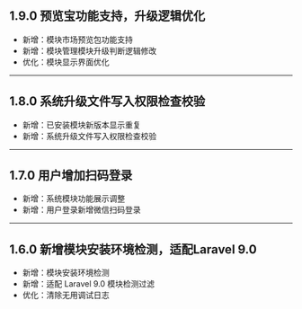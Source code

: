 ## 1.9.0 预览宝功能支持，升级逻辑优化

- 新增：模块市场预览包功能支持
- 新增：模块管理模块升级判断逻辑修改
- 优化：模块显示界面优化

---

## 1.8.0 系统升级文件写入权限检查校验

- 新增：已安装模块新版本显示重复
- 新增：系统升级文件写入权限检查校验

---

## 1.7.0 用户增加扫码登录

- 新增：系统模块功能展示调整
- 新增：用户登录新增微信扫码登录

---

## 1.6.0 新增模块安装环境检测，适配Laravel 9.0

- 新增：模块安装环境检测
- 新增：适配 Laravel 9.0 模块检测过滤
- 优化：清除无用调试日志
